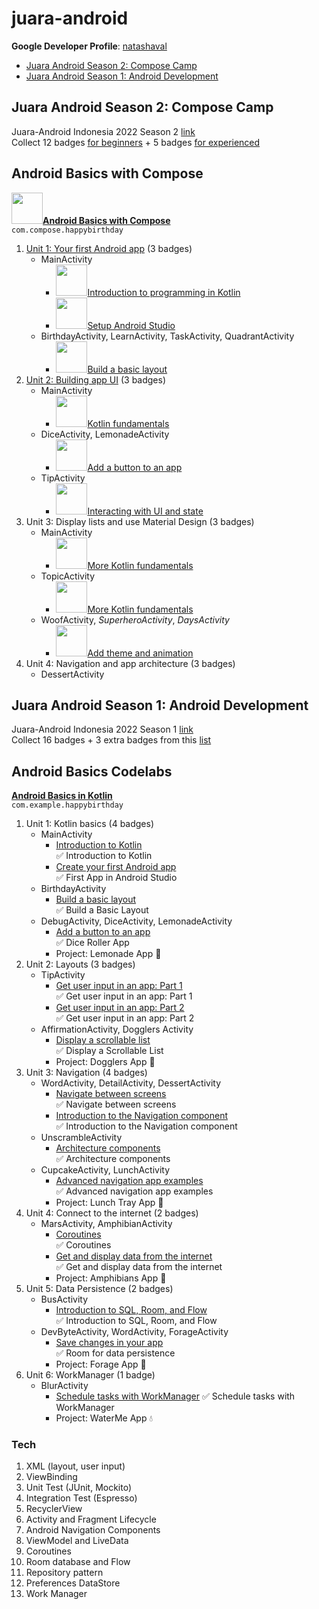 # juara-android
**Google Developer Profile**: [natashaval](https://developers.google.com/profile/u/natashaval)
* [Juara Android Season 2: Compose Camp](#juara-android-season-2-com.compose-camp)
* [Juara Android Season 1: Android Development](#juara-android-season-1-android-development)

## Juara Android Season 2: Compose Camp
Juara-Android Indonesia 2022 Season 2 [link](https://gdg.community.dev/events/details/google-gdg-jakarta-presents-juaraandroid-season-2-onboarding/)  
Collect 12 badges [for beginners](https://developer.android.com/courses/android-basics-com.compose/course) + 5 badges [for experienced](https://developer.android.com/courses/jetpack-com.compose/course)

## Android Basics with Compose
**<img src="https://developer.android.com/courses/android-basics-compose/images/hero-assets/unit-logo.svg" width="50"/>[Android Basics with Compose](https://developer.android.com/courses/android-basics-com.compose/course)**  
`com.compose.happybirthday`
1. [Unit 1: Your first Android app](https://developer.android.com/courses/android-basics-compose/unit-1) (3 badges)
   * MainActivity
     * <img src="https://developers.google.com/profile/badges/playlists/android/android-basics-compose-unit-1-pathway-1/badge.svg" width="50" />[Introduction to programming in Kotlin](https://developer.android.com/courses/pathways/android-basics-compose-unit-1-pathway-1)
     * <img src="https://developers.google.com/profile/badges/playlists/android/android-basics-compose-unit-1-pathway-2/badge.svg" width="50" />[Setup Android Studio](https://developer.android.com/courses/pathways/android-basics-compose-unit-1-pathway-2)
   * BirthdayActivity, LearnActivity, TaskActivity, QuadrantActivity
     * <img src="https://developers.google.com/profile/badges/playlists/android/android-basics-compose-unit-1-pathway-3/badge.svg" width="50"/>[Build a basic layout](https://developer.android.com/courses/pathways/android-basics-compose-unit-1-pathway-3)
2. [Unit 2: Building app UI](https://developer.android.com/courses/android-basics-compose/unit-2) (3 badges)
   * MainActivity
     * <img src="https://developers.google.com/profile/badges/playlists/android/android-basics-compose-unit-2-pathway-1/badge.svg" width="50" />[Kotlin fundamentals](https://developer.android.com/courses/pathways/android-basics-compose-unit-2-pathway-1)
   * DiceActivity, LemonadeActivity
     * <img src="https://developers.google.com/profile/badges/playlists/android/android-basics-compose-unit-2-pathway-2/badge.svg" width="50" />[Add a button to an app](https://developer.android.com/courses/pathways/android-basics-compose-unit-2-pathway-2)
   * TipActivity
     * <img src="https://developers.google.com/profile/badges/playlists/android/android-basics-compose-unit-2-pathway-3/badge.svg" width="50" />[Interacting with UI and state](https://developer.android.com/courses/pathways/android-basics-compose-unit-2-pathway-3)
3. Unit 3: Display lists and use Material Design (3 badges)
   * MainActivity
     * <img src="https://developers.google.com/profile/badges/playlists/android/android-basics-compose-unit-3-pathway-1/badge.svg" width="50" />[More Kotlin fundamentals](https://developer.android.com/courses/pathways/android-basics-compose-unit-3-pathway-1)
   * TopicActivity
     * <img src="https://developers.google.com/profile/badges/playlists/android/android-basics-compose-unit-3-pathway-2/badge.svg" width="50" />[More Kotlin fundamentals](https://developer.android.com/courses/pathways/android-basics-compose-unit-3-pathway-2)
   * WoofActivity, _SuperheroActivity_, _DaysActivity_
     * <img src="https://developers.google.com/profile/badges/playlists/android/android-basics-compose-unit-3-pathway-3/badge.svg" width="50" />[Add theme and animation](https://developer.android.com/courses/pathways/android-basics-compose-unit-3-pathway-3)
4. Unit 4: Navigation and app architecture (3 badges)
   * DessertActivity

## Juara Android Season 1: Android Development
Juara-Android Indonesia 2022 Season 1 [link](https://gdg.community.dev/events/details/google-gdg-jakarta-presents-info-session-juaraandroid-season-1/)  
Collect 16 badges + 3 extra badges from this [list](https://docs.google.com/spreadsheets/d/1wTOp7craI3UA1nBemw6HiSvKEZLzzW7lM0iT55M31xo/edit#gid=0)  


## Android Basics Codelabs
**[Android Basics in Kotlin](https://developer.android.com/courses/android-basics-kotlin/course)**  
`com.example.happybirthday`
1. Unit 1: Kotlin basics (4 badges)
    * MainActivity
        * [Introduction to Kotlin](https://developer.android.com/courses/pathways/android-basics-kotlin-one)  
          ✅ Introduction to Kotlin
        * [Create your first Android app](https://developer.android.com/courses/pathways/android-basics-kotlin-two)  
          ✅ First App in Android Studio
    * BirthdayActivity
        * [Build a basic layout](https://developer.android.com/courses/pathways/android-basics-kotlin-three)  
          ✅ Build a Basic Layout
    * DebugActivity, DiceActivity, LemonadeActivity
        * [Add a button to an app](https://developer.android.com/courses/pathways/android-basics-kotlin-four)  
          ✅ Dice Roller App
        * Project: Lemonade App 🍋
2. Unit 2: Layouts (3 badges)
    * TipActivity
        * [Get user input in an app: Part 1](https://developer.android.com/courses/pathways/android-basics-kotlin-unit-2-pathway-1)  
          ✅ Get user input in an app: Part 1
        * [Get user input in an app: Part 2](https://developer.android.com/courses/pathways/android-basics-kotlin-unit-2-pathway-2)  
          ✅ Get user input in an app: Part 2
    * AffirmationActivity, Dogglers Activity
        * [Display a scrollable list](https://developer.android.com/courses/pathways/android-basics-kotlin-unit-2-pathway-3)  
          ✅ Display a Scrollable List
        * Project: Dogglers App 🐶
3. Unit 3: Navigation (4 badges)
    * WordActivity, DetailActivity, DessertActivity
        * [Navigate between screens](https://developer.android.com/courses/pathways/android-basics-kotlin-unit-3-pathway-1)  
          ✅ Navigate between screens
        * [Introduction to the Navigation component](https://developer.android.com/courses/pathways/android-basics-kotlin-unit-3-pathway-2)  
          ✅ Introduction to the Navigation component
    * UnscrambleActivity
        * [Architecture components](https://developer.android.com/courses/pathways/android-basics-kotlin-unit-3-pathway-3)  
          ✅ Architecture components
    * CupcakeActivity, LunchActivity
        * [Advanced navigation app examples](https://developer.android.com/courses/pathways/android-basics-kotlin-unit-3-pathway-4)  
          ✅ Advanced navigation app examples
        * Project: Lunch Tray App 🍱
4. Unit 4: Connect to the internet (2 badges)
    * MarsActivity, AmphibianActivity
        * [Coroutines](https://developer.android.com/courses/pathways/android-basics-kotlin-unit-4-pathway-1)  
          ✅ Coroutines
        * [Get and display data from the internet](https://developer.android.com/courses/pathways/android-basics-kotlin-unit-4-pathway-2)  
          ✅ Get and display data from the internet
        * Project: Amphibians App 🐸
5. Unit 5: Data Persistence (2 badges)
    * BusActivity
        * [Introduction to SQL, Room, and Flow](https://developer.android.com/courses/pathways/android-basics-kotlin-unit-5-pathway-1)  
          ✅ Introduction to SQL, Room, and Flow
    * DevByteActivity, WordActivity, ForageActivity
        * [Save changes in your app](https://developer.android.com/courses/pathways/android-basics-kotlin-unit-5-pathway-2)  
          ✅ Room for data persistence
        * Project: Forage App 🍄
6. Unit 6: WorkManager (1 badge)
    * BlurActivity
        * [Schedule tasks with WorkManager](https://developer.android.com/courses/pathways/android-basics-kotlin-unit-6-pathway-1)
          ✅ Schedule tasks with WorkManager
        * Project: WaterMe App 💧

### Tech

1. XML (layout, user input)
2. ViewBinding
3. Unit Test (JUnit, Mockito)
4. Integration Test (Espresso)
5. RecyclerView
6. Activity and Fragment Lifecycle
7. Android Navigation Components
8. ViewModel and LiveData
9. Coroutines
10. Room database and Flow
11. Repository pattern
12. Preferences DataStore
13. Work Manager